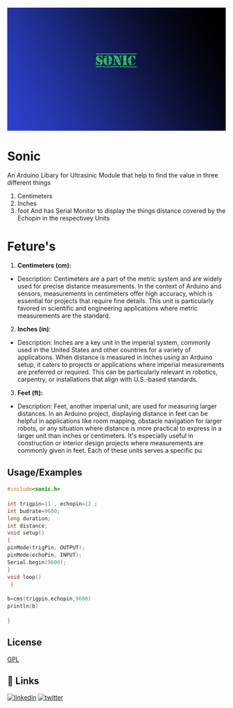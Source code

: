 
![Logo](banner.png)

    
# Sonic 
An Arduino Libary for  Ultrasinic Module that  help to find the value in three different things 
1. Centimeters
2. Inches
3. foot
And has Serial Monitor to display the things  distance covered by the Echopin in the respectivey Units 
# Feture's 
1. **Centimeters (cm):**
  - Description: Centimeters are a part of the metric system and are widely used for precise distance measurements. In the context of Arduino and sensors, measurements in centimeters offer high accuracy, which is essential for projects that require fine details. This unit is particularly favored in scientific and engineering applications where metric measurements are the standard.

2. **Inches (in)**:
 - Description: Inches are a key unit in the imperial system, commonly used in the United States and other countries for a variety of applications. When distance is measured in inches using an Arduino setup, it caters to projects or applications where imperial measurements are preferred or required. This can be particularly relevant in robotics, carpentry, or installations that align with U.S.-based standards.
3. **Feet (ft):**
 - Description: Feet, another imperial unit, are used for measuring larger distances. In an Arduino project, displaying distance in feet can be helpful in applications like room mapping, obstacle navigation for larger robots, or any situation where distance is more practical to express in a larger unit than inches or centimeters. It's especially useful in construction or interior design projects where measurements are commonly given in feet.
Each of these units serves a specific pu
## Usage/Examples

```c++
#include<sonic.h>
 
int trigpin=11 , echopin=12 ;
int budrate=9600;
long duration;
int distance;
void setup() 
{
pinMode(trigPin, OUTPUT); 
pinMode(echoPin, INPUT);
Serial.begin(9600); 
}
void loop()
 {

b=cms(trigpin,echopin,9600)
println(b)

}

```
  



## License
[GPL](https://choosealicense.com/licenses/gpl-3.0/)

  
## 🔗 Links
[![linkedin](https://img.shields.io/badge/linkedin-0A66C2?style=for-the-badge&logo=linkedin&logoColor=white)](https://www.linkedin.com/https://www.linkedin.com/in/sayyed-viquar-ahmed)
[![twitter](https://img.shields.io/badge/twitter-1DA1F2?style=for-the-badge&logo=twitter&logoColor=white)](https://twitter.com/Deadshot0x7)

  
